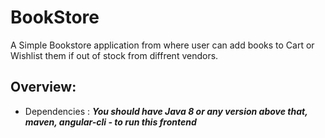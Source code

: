 # BookStore 
A Simple Bookstore application from where user can add books to Cart or Wishlist them if out of stock from diffrent vendors.

## Overview:

* Dependencies : ***You should have Java 8 or any version above that, maven, angular-cli - to run this frontend***
  <br/>
